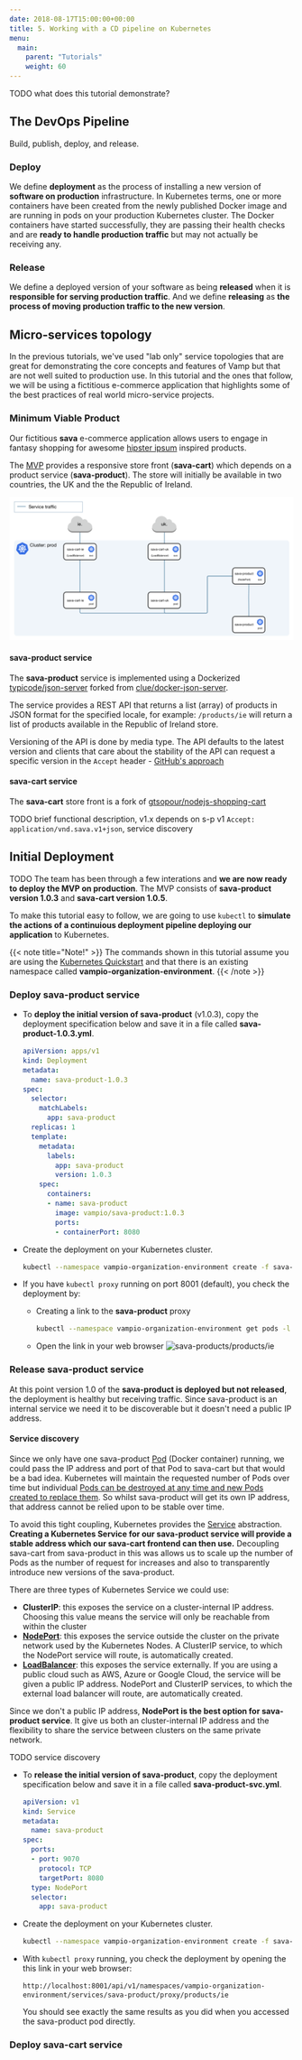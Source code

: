 ```yaml
---
date: 2018-08-17T15:00:00+00:00
title: 5. Working with a CD pipeline on Kubernetes
menu:
  main:
    parent: "Tutorials"
    weight: 60
---
```


TODO what does this tutorial demonstrate?

## The DevOps Pipeline

Build, publish, deploy, and release. 

### Deploy
We define **deployment** as the process of installing a new version of **software on production** infrastructure. In Kubernetes terms, one or more containers have been created from the newly published Docker image and are running in pods on your production Kubernetes cluster. The Docker containers have started successfully, they are passing their health checks and are **ready to handle production traffic** but may not actually be receiving any.

### Release
We define a deployed version of your software as being **released** when it is **responsible for serving production traffic**. And we define **releasing** as **the process of moving production traffic to the new version**. 

## Micro-services topology
In the previous tutorials, we've used "lab only" service topologies that are great for demonstrating the core concepts and features of Vamp but that are not well suited to production use. In this tutorial and the ones that follow, we will be using a fictitious e-commerce application that highlights some of the best practices of real world micro-service projects.

### Minimum Viable Product
Our fictitious **sava** e-commerce application allows users to engage in fantasy shopping for awesome [hipster ipsum](https://hipsum.co/) inspired products.

The [MVP](http://theleanstartup.com/principles) provides a responsive store front (**sava-cart**) which depends on a product service (**sava-product**). The store will initially be available in two countries, the UK and the the Republic of Ireland. 

![architecture](/images/diagram/v100/tut5/k8s-arch-without-vamp.png)

#### sava-product service
The **sava-product** service is implemented using a Dockerized [typicode/json-server](https://github.com/typicode/json-server) forked from [clue/docker-json-server](https://github.com/clue/docker-json-server).

The service provides a REST API that returns a list (array) of products in JSON format for the specified locale, for example: `/products/ie` will return a list of products available in the Republic of Ireland store.

Versioning of the API is done by media type. The API defaults to the latest version and clients that care about the stability of the API can request a specific version in the `Accept` header - [GitHub's approach](https://developer.github.com/v3/media/)

#### sava-cart service
The **sava-cart** store front is a fork of [gtsopour/nodejs-shopping-cart](https://github.com/gtsopour/nodejs-shopping-cart)

TODO brief functional description, v1.x depends on s-p v1 `Accept: application/vnd.sava.v1+json`, service discovery

## Initial Deployment

TODO The team has been through a few interations and **we are now ready to deploy the MVP on production**. The MVP consists of **sava-product version 1.0.3** and **sava-cart version 1.0.5**.

To make this tutorial easy to follow, we are going to use `kubectl` to **simulate the actions of a continuious deployment pipeline deploying our application** to Kubernetes.

{{< note title="Note!" >}}
The commands shown in this tutorial assume you are using the [Kubernetes Quickstart](/documentation/installation/kubernetes) and that there is an existing namespace called **vampio-organization-environment**.
{{< /note >}}

### Deploy sava-product service

* To **deploy the initial version of sava-product** (v1.0.3), copy the deployment specification below and save it in a file called **sava-product-1.0.3.yml**.

  ```yaml
  apiVersion: apps/v1
  kind: Deployment
  metadata:
    name: sava-product-1.0.3
  spec:
    selector:
      matchLabels:
        app: sava-product
    replicas: 1
    template:
      metadata:
        labels:
          app: sava-product
          version: 1.0.3
      spec:
        containers:
        - name: sava-product
          image: vampio/sava-product:1.0.3
          ports:
          - containerPort: 8080
    ```

* Create the deployment on your Kubernetes cluster.

  ```bash
  kubectl --namespace vampio-organization-environment create -f sava-product-1.0.3.yml
  ```

* If you have `kubectl proxy` running on port 8001 (default), you check the deployment by:
  * Creating a link to the **sava-product** proxy
  
     ```bash
     kubectl --namespace vampio-organization-environment get pods -l app=sava-product -o go-template --template 'ms}}http://localhost:8001/api/v1/namespaces/vampio-organization-environment/pods/{{.metadata.name}}/proxy/products/ie{{"\n"}}{{end}}'
     ```
  * Open the link in your web browser
    ![sava-products/products/ie](/images/screens/v100/tut5/sava-product-products-ie.png)

### Release sava-product service
At this point version 1.0 of the **sava-product is deployed but not released**, the deployment is healthy but receiving traffic. Since sava-product is an internal service we need it to be discoverable but it doesn't need a public IP address.

#### Service discovery
Since we only have one sava-product [Pod](https://kubernetes.io/docs/concepts/workloads/pods/pod/) (Docker container) running, we could pass the IP address and port of that Pod to sava-cart but that would be a bad idea. Kubernetes will maintain the requested number of Pods over time but individual [Pods can be destroyed at any time and new Pods created to replace them](https://kubernetes.io/docs/concepts/workloads/pods/pod/#durability-of-pods-or-lack-thereof). So whilst sava-product will get its own IP address, that address cannot be relied upon to be stable over time.

To avoid this tight coupling, Kubernetes provides the [Service](https://kubernetes.io/docs/concepts/services-networking/service/) abstraction. **Creating a Kubernetes Service for our sava-product service will provide a stable address which our sava-cart frontend can then use.** Decoupling sava-cart from sava-product in this was allows us to scale up the number of Pods as the number of request for increases and also to transparently introduce new versions of the sava-product.

There are three types of Kubernetes Service we could use:

* **ClusterIP**: this exposes the service on a cluster-internal IP address. Choosing this value means the service will only be reachable from within the cluster
* **[NodePort](https://kubernetes.io/docs/concepts/services-networking/service/#nodeport)**: this exposes the service outside the cluster on the private network used by the Kubernetes Nodes. A ClusterIP service, to which the NodePort service will route, is automatically created.
* **[LoadBalancer](https://kubernetes.io/docs/concepts/services-networking/service/#loadbalancer)**: this exposes the service externally. If you are using a public cloud such as AWS, Azure or Google Cloud, the service will be given a public IP address. NodePort and ClusterIP services, to which the external load balancer will route, are automatically created.

Since we don't a public IP address, **NodePort is the best option for sava-product service**. It give us both an cluster-internal IP address and the flexibility to share the service between clusters on the same private network.

TODO service discovery

* To **release the initial version of sava-product**, copy the deployment specification below and save it in a file called **sava-product-svc.yml**.

  ```yaml
  apiVersion: v1
  kind: Service
  metadata:
    name: sava-product
  spec:
    ports:
    - port: 9070
      protocol: TCP
      targetPort: 8080
    type: NodePort
    selector:
      app: sava-product
  ```

* Create the deployment on your Kubernetes cluster.

  ```bash
  kubectl --namespace vampio-organization-environment create -f sava-product-svc.yml
  ```

* With `kubectl proxy` running, you check the deployment by opening the this link in your web browser:

  ```
  http://localhost:8001/api/v1/namespaces/vampio-organization-environment/services/sava-product/proxy/products/ie
  ```
  
  You should see exactly the same results as you did when you accessed the sava-product pod directly.

### Deploy sava-cart service

